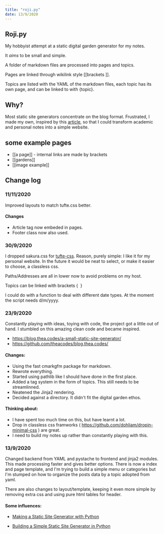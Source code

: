 ```yaml
---
title: "roji.py"
date: 13/9/2020
---
```


## Roji.py

My hobbyist attempt at a static digital garden generator for my notes.

It *aims* to be small and simple.

A folder of markdown files are processed into pages and topics.

Pages are linked through wikilink style &#91;&#91;brackets &#93;&#93;.

Topics are listed with the YAML of the markdown files, each topic has its own page, and can be linked to with &#123;topic&#125;.


## Why?

Most static site generators concentrate on the blog format. Frustrated, I made my own, inspired by this [article](https://medium.com/swlh/a-static-site-generator-in-python-part-2-d7071da25904), so that I could transform academic and personal notes into a simple website. 

## some example pages

- [[a page]] - internal links are made by brackets
- [[gardens]]
- [[image example]]



## Change log
### 11/11/2020

Improved layouts to match tufte.css better.

#### Changes

- Article tag now embeded in pages.
- Footer class now also used.


### 30/9/2020

I dropped sakura.css for [tufte-css](https://github.com/edwardtufte/tufte-css). Reason, purely simple: I like it for my personal website. In the future it would be neat to select, or make it easier to choose, a classless css. 

Paths/Addresses are all in lower now to avoid problems on my host. 

Topics can be linked with brackets &#123;  &#125;

I could do with a function to deal with different date types. At the moment the script needs d/m/yyyy. 


### 23/9/2020

Constantly playing with ideas, toying with code, the project got a little out of hand. I stumbled on this amazing clean code and became inspired.

- https://blog.thea.codes/a-small-static-site-generator/
- https://github.com/theacodes/blog.thea.codes/

#### Changes:

- Using the fast cmarkgfm package for markdown.
- Rewrote everything.
- Started using pathlib like I should have done in the first place.
- Added a tag system in the form of topics. This still needs to be streamlinned. 
- Neatened the Jinja2 rendering.
- Decided against a directory. It didn't fit the digital garden ethos. 

#### Thinking about:

- I have spent too much time on this, but have learnt a lot.
- Drop in classless css framworks ( https://github.com/dohliam/dropin-minimal-css ) are great.
- I need to build my notes up rather than constantly playing with this.

### 13/9/2020

Changed backend from YAML and pystache to frontend and jinja2 modules. This made processing faster and gives better options. There is now a index and page template, and I'm trying to build a simple menu or categories but I'm stumped on how to organize the posts data by a topic adopted from yaml.

There are also changes to layout/template, keeping it even more simple by removing extra css and using pure html tables for header.

#### Some influences:

* [Making a Static Site Generator with Python ](https://dev.to/nqcm/making-a-static-site-generator-with-python-part-2-4al)

* [Building a Simple Static Site Generator in Python](https://youtu.be/Ph7oJDR71Jc)
